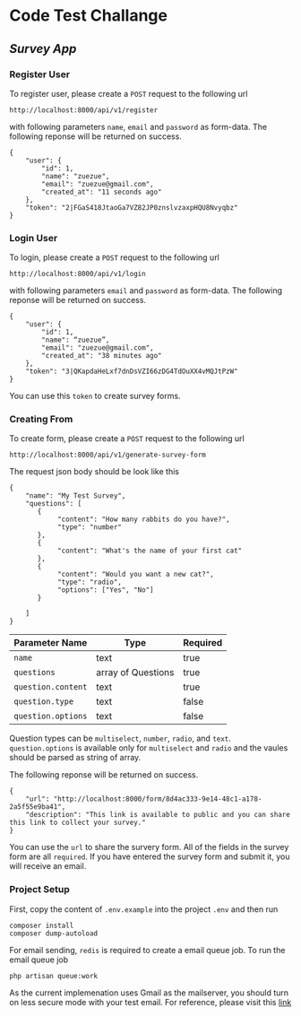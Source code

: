 # Code Test Challange
## _Survey App_

### Register User

To register user, please create a `POST` request to the following url

```
http://localhost:8000/api/v1/register
```
with following parameters `name`, `email` and `password` as form-data.
The following reponse will be returned on success.
```
{
    "user": {
        "id": 1,
        "name": "zuezue",
        "email": "zuezue@gmail.com",
        "created_at": "11 seconds ago"
    },
    "token": "2|FGaS418JtaoGa7VZ82JP0znslvzaxpHQU8Nvyqbz"
}
```

### Login User

To login, please create a `POST` request to the following url

```
http://localhost:8000/api/v1/login
```
with following parameters `email` and `password` as form-data.
The following reponse will be returned on success.
```
{
    "user": {
        "id": 1,
        "name": “zuezue”,
        "email": "zuezue@gmail.com",
        "created_at": "38 minutes ago"
    },
    "token": "3|QKapdaHeLxf7dnDsVZI66zDG4TdOuXX4vMQJtPzW"
}
```

You can use this `token` to create survey forms.


### Creating From

To create form, please create a `POST` request to the following url

```
http://localhost:8000/api/v1/generate-survey-form
```

The request json body should be look like this
```
{
    "name": "My Test Survey",
    "questions": [
       {
            "content": "How many rabbits do you have?",
            "type": "number"
       },
       {
            "content": "What's the name of your first cat"
       },
       {
            "content": "Would you want a new cat?",
            "type": "radio",
            "options": ["Yes", "No"]
       }

    ]
}
```
| Parameter Name | Type | Required |
| ------ | ------ | ------ |
| `name` | text | true |
| `questions` | array of Questions | true |
| `question.content` | text | true |
| `question.type` | text | false |
| `question.options` | text | false |

Question types can be `multiselect`, `number`, `radio`, and `text`.
`question.options` is available only for `multiselect` and `radio` and the vaules should be parsed as string of array.

The following reponse will be returned on success.
```
{
    "url": "http://localhost:8000/form/8d4ac333-9e14-48c1-a178-2a5f55e9ba41",
    "description": "This link is available to public and you can share this link to collect your survey."
}
```

You can use the `url` to share the survery form. All of the fields in the survey form are all `required`.
If you have entered the survey form and submit it, you will receive an email.

### Project Setup

First, copy the content of `.env.example` into the project `.env` and then run 
```
composer install
composer dump-autoload
```

For email sending, `redis` is required to create a email queue job. To run the email queue job
```
php artisan queue:work
```
As the current implemenation uses Gmail as the mailserver, you should turn on less secure mode with your test email. For reference, please visit this [link](https://support.google.com/accounts/answer/6010255?hl=en#zippy=%2Cif-less-secure-app-access-is-on-for-your-account)
